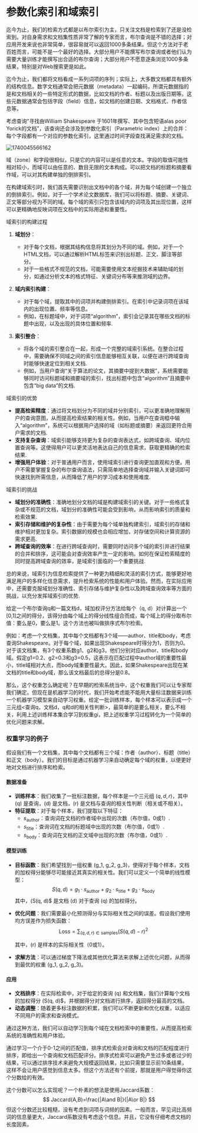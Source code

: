# 参数化索引和域索引

迄今为止，我们的检索方式都是以布尔索引为主，只关注文档是检索到了还是没检索到。对自身需求和文档集性质非常了解的专家而言，布尔查询是不错的选择；对应用开发来说也非常简单，很容易就可以返回1000多条结果。但这个方法对于老百姓而言，可能不是一个最好的选择。大部分用户不能撰写布尔查询或者他们认为需要大量训练才能撰写出合适的布尔查询；大部分用户不愿意逐条浏览1000多条结果，特别是对Web搜索更是如此。

迄今为止，我们都将文档看成一系列词项的序列；实际上，大多数文档都具有额外的结构信息。数字文档通常会把元数据（metadata）一起编码，所谓元数据指的是和文档相关的一些特定形式的数据，比如文档的作者、标题以及出版日期等。这些元数据通常会包括字段（field）信息，如文档的创建日期、文档格式、作者信息等。

考虑查询“寻找由William Shakespeare 于1601年撰写、其中包含短语alas poor Yorick的文档”，该查询还会涉及到参数化索引（Parametric index）上的合并：每个字段都有一个对应的参数化索引，这里通过时间字段查找满足需求的文档。

![1740045566162](C:\Users\马世拓\AppData\Roaming\Typora\typora-user-images\1740045566162.png)

域（zone）和字段很相似，只是它的内容可以是任意的文本。字段的取值可能性相对较小，而域可以由任意的、数目无限的文本构成。可以把文档的标题和摘要看作域，可以对其构建单独的倒排索引。

在构建域索引时，我们首先需要识别出文档中的各个域，并为每个域创建一个独立的倒排索引。例如，对于一个学术论文数据库，我们可以将标题、摘要、关键词、正文等部分视为不同的域。每个域的索引只包含该域内的词项及其出现位置，这样可以更精确地反映词项在文档中的实际用途和重要性。

域索引的构建过程

1. **域划分**：
   - 对于每个文档，根据其结构信息将其划分为不同的域。例如，对于一个HTML文档，可以通过解析HTML标签来识别出标题、正文、脚注等部分。
   - 对于一些格式不规范的文档，可能需要使用文本挖掘技术来辅助域的划分，如通过分析文本的格式特征、关键词分布等来推测域的边界。

2. **域内索引构建**：
   - 对于每个域，提取其中的词项并构建倒排索引。在索引中记录词项在该域内的出现位置、频率等信息。
   - 例如，在标题域中，对于词项“algorithm”，索引会记录其在哪些文档的标题中出现，以及出现的具体位置和频率.

3. **索引整合**：
   - 将各个域的索引整合在一起，形成一个完整的域索引系统。在整合过程中，需要确保不同域之间的索引信息能够相互关联，以便在进行跨域查询时能够快速定位到相关文档.
   - 例如，当用户查询“关于算法的论文，其摘要中提到大数据”，系统需要能够同时访问标题域和摘要域的索引，找出标题中包含“algorithm”且摘要中包含“big data”的文档.

域索引的优势

- **提高检索精度**：通过将文档划分为不同的域并分别索引，可以更准确地理解用户的查询意图，从而提高检索结果的相关性。例如，当用户在查询框中输入“algorithm”，系统可以根据用户选择的域（如标题或摘要）来返回更符合用户需求的文档.
- **支持复杂查询**：域索引能够支持更为复杂的查询表达式，如跨域查询、域内位置查询等。这使得用户可以更灵活地表达自己的信息需求，获取更精确的检索结果.
- **增强用户体验**：对于普通用户而言，使用域索引进行查询更加直观和方便。用户不需要掌握复杂的布尔查询语法，只需简单地选择查询域并输入关键词即可快速找到所需信息，从而降低了用户的学习成本和使用难度.

域索引的挑战

- **域划分的准确性**：准确地划分文档的域是构建域索引的关键。对于一些格式复杂或不规范的文档，域划分的准确性可能会受到影响，从而影响索引的质量和检索效果.
- **索引存储和维护的复杂性**：由于需要为每个域单独构建索引，域索引的存储和维护相对更加复杂。索引数据的规模也会相应增加，对存储空间和计算资源的需求更高.
- **跨域查询的效率**：在进行跨域查询时，需要同时访问多个域的索引并进行结果的合并和排序，这可能会对查询效率产生一定的影响。如何在保证检索精度的同时提高跨域查询的效率，是域索引面临的一个重要挑战.

总的来说，域索引为信息检索提供了一种更为精细和灵活的索引方式，能够更好地满足用户的多样化信息需求，提升检索系统的性能和用户体验。然而，在实际应用中，还需要克服域划分准确性、索引存储与维护复杂性以及跨域查询效率等方面的挑战，以充分发挥域索引的优势.

给定一个布尔查询q和一篇文档d，域加权评分方法给每个（q, d）对计算出一个[0,1]之间的得分，该得分由每个域上的得分线性组合而成，每个域上的得分取布尔值：要么是0，要么是1。这个方法也被叫做排序式布尔检索。

例如：考虑一个文档集，其中每个文档都有3个域——author、title和body，考虑查询Shakespeare。对于每个域，如果出现Shakespeare时得分为1，否则为0。对于该文档集，有3个权重系数g1、g2和g3，他们分别对应author、title和body域。假定g1=0.2、g2=0.3和g3=0.5，这表示在匹配过程中author域的重要性最小，title域相对大点，而body域重要性最大。因此，如果Shakespeare出现在某文档的title和body域，那么该文档最后的总得分是0.8。

那么，这个权重怎么确定呢？在早期的检索系统当中，这个权重我们可以让专家帮我们确定。但现在是机器学习的时代，我们开始考虑能不能用大量标注数据来训练一个机器学习模型来自动学习权重。给定一批训练样本，每个样本可以表示成一个三元组<查询q，文档d，q和d的相关性判断>，最简单的是要么相关，要么不相关，利用上述训练样本集合学习到权重gi，把上述权重学习过程转化为一个简单的优化问题来求解。

### 权重学习的例子

假设我们有一个文档集，其中每个文档都有三个域：作者（author）、标题（title）和正文（body）。我们的目标是通过机器学习来自动确定每个域的权重，以便更好地对文档进行排序和检索。

#### 数据准备
- **训练样本**：我们收集了一批标注数据，每个样本是一个三元组 $(q, d, r)$，其中 \(q\) 是查询，\(d\) 是文档，\(r\) 是文档与查询的相关性判断（相关或不相关）。
- **特征提取**：对于每个样本，我们提取以下特征：
  - $s_{\text{author}}$：查询词在文档的作者域中出现的次数（布尔值，0或1）.
  - $s_{\text{title}}$：查询词在文档的标题域中出现的次数（布尔值，0或1）.
  - $s_{\text{body}}$：查询词在文档的正文域中出现的次数（布尔值，0或1）.

#### 模型训练
- **目标函数**：我们希望找到一组权重 \(g_1, g_2, g_3\)，使得对于每个样本，文档的加权得分能够尽可能接近其真实的相关性。我们可以定义一个简单的线性模型：
  $$
  S(q, d) = g_1 \cdot s_{\text{author}} + g_2 \cdot s_{\text{title}} + g_3 \cdot s_{\text{body}}
  $$
  其中，\(S(q, d)$ 是文档 \(d\) 对于查询 \(q\) 的加权得分。
  
- **优化问题**：我们需要最小化预测得分与实际相关性之间的误差。假设我们使用均方误差作为损失函数：
  $$
  \text{Loss} = \sum_{(q, d, r) \in \text{samples}} (S(q, d) - r)^2
  $$
  
  其中，\(r\) 是样本的实际相关性（0或1）。
  
- **求解方法**：可以通过梯度下降法或其他优化算法来求解上述优化问题，从而得到最优的权重 \(g_1, g_2, g_3\)。

#### 应用
- **文档排序**：在实际检索中，对于给定的查询 \(q\) 和文档集，我们计算每个文档的加权得分 \(S(q, d)$，并根据得分对文档进行排序，返回得分最高的文档。
- **动态调整**：随着更多标注数据的积累，我们可以不断更新和优化权重，以适应不同用户的需求和查询模式。

通过这种方法，我们可以自动学习到每个域在文档检索中的重要性，从而提高检索系统的准确性和用户体验。

通过学习一个介于0-1之间的匹配值，排序式检索会对查询和文档的匹配程度进行排序，即给出一个查询和文档匹配评分。排序式检索可以避免产生过多或者过少的结果，可以通过排序技术来避免大规模返回结果，比如只需要显示前10条结果，这样不会让用户感觉到信息太多。但这个方法还有个前提，那就是用户得觉得你这个分数给的有效。

这个分数可以怎么实现呢？一个朴素的想法是使用Jaccard系数：
$$
Jaccard(A,B)=\frac{|A\and B|}{|A\or B|}
$$
但这个分数还比较粗糙，没有考虑到词项与词频的因素。一般而言，罕见词比高频词的信息量更大，Jaccard系数没有考虑这个信息。并且，它没有仔细考虑文档的长度因素。



